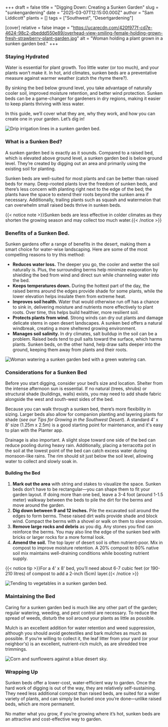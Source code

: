 +++
draft = false
title = "Digging Down: Creating a Sunken Garden"
slug = "sunkengardening"
date = "2025-03-07T12:15:00.000Z"
author = "Sam Liddicott"
plants = []
tags = ["Southwest", "Desertgardening"]

[cover]
relative = false
image = "https://ucarecdn.com/420f977f-cd7e-4624-98c2-dbeddd550e89/overhead-view-smiling-female-holding-grown-fresh-strawberry-plant-garden.jpg"
alt = "Woman holding a plant grown in a sunken garden bed."
+++
### Staying Hydrated

Water is essential for plant growth. Too little water (or too much), and your plants won’t make it. In hot, arid climates, sunken beds are a preventative measure against warmer weather (catch the rhyme there?). 

By sinking the bed below ground level, you take advantage of naturally cooler soil, improved moisture retention, and better wind protection. Sunken beds can be a game-changer for gardeners in dry regions, making it easier to keep plants thriving with less water.

In this guide, we’ll cover what they are, why they work, and how you can create one in your garden. Let’s dig in!

![Drip irrigation lines in a sunken garden bed.](https://ucarecdn.com/92d905bc-d455-48af-b98d-82e1783f461d/close-up-drip-irrigation-tubes.jpg)

### What is a Sunken Bed?

A sunken garden bed is exactly as it sounds. Compared to a raised bed, which is elevated above ground level, a sunken garden bed is below ground level. They’re created by digging out an area and primarily using the existing soil for planting.

Sunken beds are well-suited for most plants and can be better than raised beds for many. Deep-rooted plants love the freedom of sunken beds, and there’s less concern with planting right next to the edge of the bed; the plants have the space to extend their roots beyond the sunken area if necessary. Additionally, trailing plants such as squash and watermelon that can overwhelm small raised beds thrive in sunken beds.

{{< notice note >}}Sunken beds are less effective in colder climates as they shorten the growing season and may collect too much water.{{< /notice >}}

### Benefits of a Sunken Bed.

Sunken gardens offer a range of benefits in the desert, making them a smart choice for water-wise landscaping. Here are some of the most compelling reasons to try this method:

* **Reduces water loss.** The deeper you go, the cooler and wetter the soil naturally is. Plus, the surrounding berms help minimize evaporation by shielding the bed from wind and direct sun while channeling water into the bed.
* **Keeps temperatures down.** During the hottest part of the day, the raised berms around the edges provide shade for some plants, while the lower elevation helps insulate them from extreme heat.
* **Improves soil health.** Water that would otherwise run off has a chance to sink in, delivering moisture and nutrients more effectively to plant roots. Over time, this helps build healthier, more resilient soil.
* **Protects plants from wind.** Strong winds can dry out plants and damage delicate stems in open desert landscapes. A sunken bed offers a natural windbreak, creating a more sheltered growing environment.
* **Manages soil salinity.** In dry climates, salt buildup in the soil can be a problem. Raised beds tend to pull salts toward the surface, which harms plants. Sunken beds, on the other hand, help draw salts deeper into the ground, keeping them away from plants and their roots.

![Woman watering a sunken garden bed with a green watering can.](https://ucarecdn.com/af6241f8-f5e2-4315-a8c9-f6003ed4a2ba/close-up-female-gardener-watering-plant-garden.jpg)

### Considerations for a Sunken Bed

Before you start digging, consider your bed’s size and location. Shelter from the intense afternoon sun is essential. If no natural (trees, shrubs) or structural shade (buildings, walls) exists, you may need to add shade fabric alongside the west and south-west sides of the bed.

Because you can walk through a sunken bed, there’s more flexibility in sizing. Larger beds also allow for companion planting and layering plants for shade (*see our Tips for Growing in the Southwest Desert*). A standard 4' x 8' size (1.25m x 2.5m) is a good starting point for maintenance, and it's easy to plan with the Planter app.

Drainage is also important. A slight slope toward one side of the bed can reduce pooling during heavy rain. Additionally, placing a terracotta pot in the soil at the lowest point of the bed can catch excess water during monsoon-like rains. The rim should sit just below the soil level, allowing water to collect and slowly soak in.

#### Building the Bed

1. **Mark out the area** with string and stakes to visualize the space. Sunken beds don’t have to be rectangular—you can shape them to fit your garden layout. If doing more than one bed, leave a 3-4 foot (around 1-1.5 meter) walkway between the beds to pile the dirt for the berms and move around the garden.
2. **Dig down between 9 and 12 inches.** Pile the excavated soil around the edges to form berms. These raised dirt walls provide shade and block wind. Compact the berms with a shovel or walk on them to slow erosion.
3. **Remove large rocks and debris** as you dig. Any stones you find can reinforce the berms. You may also line the edge of the sunken bed with bricks or larger rocks for a more formal look.
4. **Amend the soil.** The top layer of desert soil is often nutrient-poor. Mix in compost to improve moisture retention. A 20% compost to 80% native soil mix maintains well-draining conditions while boosting nutrient supply.

{{< notice tip >}}For a 4' x 8' bed, you’ll need about 6-7 cubic feet (or 190-210 litres) of compost to add a 2-inch (5cm) layer.{{< /notice >}}

![Tending to vegetables in a sunken garden bed.](https://ucarecdn.com/0c1b0a13-5a02-4969-8e1a-f585b8ac7ff2/male-gardener-s-hand-digging-soil-vegetable-garden.jpg)

### Maintaining the Bed

Caring for a sunken garden bed is much like any other part of the garden; regular watering, weeding, and pest control are necessary. To reduce the spread of weeds, disturb the soil around your plants as little as possible.

Mulch is an excellent addition for water retention and weed suppression, although you should avoid geotextiles and bark mulches as much as possible. If you’re willing to collect it, the leaf litter from your yard (or your neighbor's) is an excellent, nutrient-rich mulch, as are shredded tree trimmings.

![Corn and sunflowers against a blue desert sky.](https://ucarecdn.com/8c81e069-6745-413c-83ba-8202edb2b155/close-up-yellow-flowering-plant-against-blue-sky.jpg)

### Wrapping Up

Sunken beds offer a lower-cost, water-efficient way to garden. Once the hard work of digging is out of the way, they are relatively self-sustaining. They need less additional compost than raised beds, are suited for a wider variety of plants, and can simply be buried once you’re done—unlike raised beds, which are more permanent.

No matter what you grow, if you’re growing where it’s hot, sunken beds are an attractive and cost-effective way to garden.
